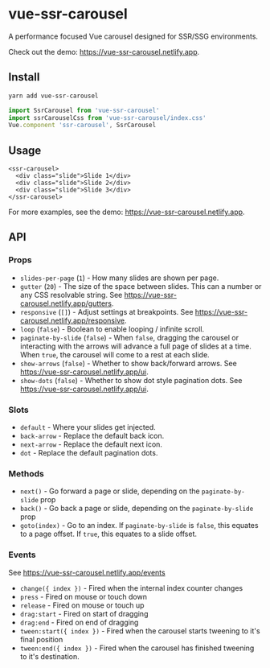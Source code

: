 # vue-ssr-carousel

A performance focused Vue carousel designed for SSR/SSG environments.

Check out the demo: https://vue-ssr-carousel.netlify.app.

## Install

```sh
yarn add vue-ssr-carousel
```

```js
import SsrCarousel from 'vue-ssr-carousel'
import ssrCarouselCss from 'vue-ssr-carousel/index.css'
Vue.component 'ssr-carousel', SsrCarousel
```

## Usage

```vue
<ssr-carousel>
  <div class="slide">Slide 1</div>
  <div class="slide">Slide 2</div>
  <div class="slide">Slide 3</div>
</ssr-carousel>
```

For more examples, see the demo: https://vue-ssr-carousel.netlify.app.

## API

### Props

- `slides-per-page` (`1`) - How many slides are shown per page.
- `gutter` (`20`) - The size of the space between slides.  This can a number or any CSS resolvable string. See https://vue-ssr-carousel.netlify.app/gutters.
- `responsive` (`[]`) - Adjust settings at breakpoints. See https://vue-ssr-carousel.netlify.app/responsive.
- `loop` (`false`) - Boolean to enable looping / infinite scroll.
- `paginate-by-slide` (`false`) - When `false`, dragging the carousel or interacting with the arrows will advance a full page of slides at a time.  When `true`, the carousel will come to a rest at each slide.
- `show-arrows` (`false`) - Whether to show back/forward arrows. See https://vue-ssr-carousel.netlify.app/ui.
- `show-dots` (`false`) - Whether to show dot style pagination dots. See https://vue-ssr-carousel.netlify.app/ui.

### Slots

- `default` - Where your slides get injected.
- `back-arrow` - Replace the default back icon.
- `next-arrow` - Replace the default next icon.
- `dot` - Replace the default pagination dots.

### Methods

- `next()` - Go forward a page or slide, depending on the `paginate-by-slide` prop
- `back()` - Go back a page or slide, depending on the `paginate-by-slide` prop
- `goto(index)` - Go to an index.  If `paginate-by-slide` is `false`, this equates to a page offset.  If `true`, this equates to a slide offset.

### Events

See https://vue-ssr-carousel.netlify.app/events

- `change({ index })` - Fired when the internal index counter changes
- `press` - Fired on mouse or touch down
- `release` - Fired on mouse or touch up
- `drag:start` - Fired on start of dragging
- `drag:end` - Fired on end of dragging
- `tween:start({ index })` - Fired when the carousel starts tweening to it's final position
- `tween:end({ index })` - Fired when the carousel has finished tweening to it's destination.
